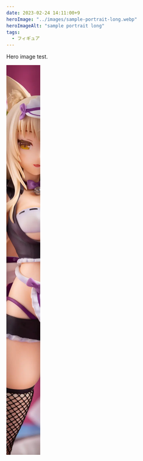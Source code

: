 ```yaml
---
date: 2023-02-24 14:11:00+9
heroImage: "../images/sample-portrait-long.webp"
heroImageAlt: "sample portrait long"
tags:
  - フィギュア
---
```


Hero image test.

![sample-portrait-long](../images/sample-portrait-long.webp)
